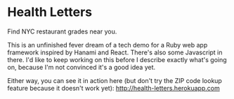 # Health Letters

Find NYC restaurant grades near you.

This is an unfinished fever dream of a tech demo for a Ruby web app framework
inspired by Hanami and React. There's also some Javascript in there. I'd like to
keep working on this before I describe exactly what's going on, because I'm not
convinced it's a good idea yet.

Either way, you can see it in action here (but don't try the ZIP code lookup
feature because it doesn't work yet): http://health-letters.herokuapp.com
